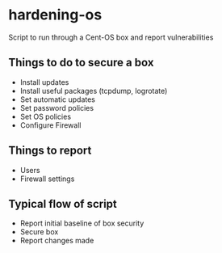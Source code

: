 # hardening-os
Script to run through a Cent-OS box and report vulnerabilities

## Things to do to secure a box

- Install updates
- Install useful packages (tcpdump, logrotate)
- Set automatic updates
- Set password policies
- Set OS policies
- Configure Firewall



## Things to report 

- Users
- Firewall settings



## Typical flow of script

- Report initial baseline of box security
- Secure box
- Report changes made


